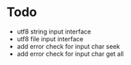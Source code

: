 # Todo
* utf8 string input interface
* utf8 file input interface
* add error check for input char seek
* add error check for input char get all
